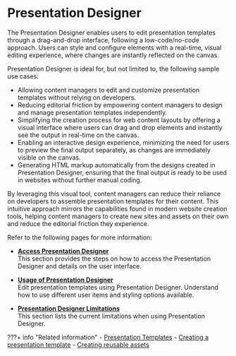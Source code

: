 # Presentation Designer

The Presentation Designer enables users to edit presentation templates through a drag-and-drop interface, following a low-code/no-code approach. Users can style and configure elements with a real-time, visual editing experience, where changes are instantly reflected on the canvas.

Presentation Designer is ideal for, but not limited to, the following sample use cases:

-  Allowing content managers to edit and customize presentation templates without relying on developers.
-  Reducing editorial friction by empowering content managers to design and manage presentation templates independently.
-  Simplifying the creation process for web content layouts by offering a visual interface where users can drag and drop elements and instantly see the output in real-time on the canvas.
-  Enabling an interactive design experience, minimizing the need for users to preview the final output separately, as changes are immediately visible on the canvas.
-  Generating HTML markup automatically from the designs created in Presentation Designer, ensuring that the final output is ready to be used in websites without further manual coding.

By leveraging this visual tool, content managers can reduce their reliance on developers to assemble presentation templates for their content. This intuitive approach mirrors the capabilities found in modern website creation tools, helping content managers to create new sites and assets on their own and reduce the editorial friction they experience.


Refer to the following pages for more information:

- **[Access Presentation Designer](../presentation_designer/access/index.md)**<br>
This section provides the steps on how to access the Presentation Designer and details on the user interface.

- **[Usage of Presentation Designer](../presentation_designer/usage/index.md)**<br>
Edit presentation templates using Presentation Designer. Understand how to use different user items and styling options available.

- **[Presentation Designer Limitations](../presentation_designer/limitations/index.md)**<br>
This section lists the current limitations when using Presentation Designer.

???+ info "Related information"
    - [Presentation Templates](../../../build_sites/create_sites/create_reusable_assets/presentation_template/index.md)
    - [Creating a presentation template](../../../manage_content/wcm_authoring/authoring_portlet/content_management_artifacts/wcm_dev_pres-temp.md)
    - [Creating reusable assets](../../../build_sites/create_sites/create_reusable_assets/index.md)

